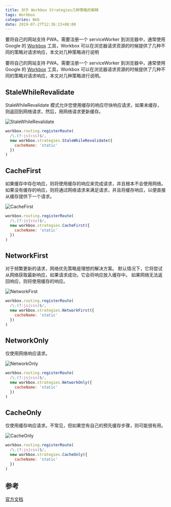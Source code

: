 ```yaml
---
title: 对于 Workbox Strategies几种策略的解释
tags: Workbox
categories: Web
date: 2019-07-27T12:36:13+08:00
---
```


要将自己的网站支持 PWA，需要注册一个 serviceWorker 到浏览器中，通常使用 Google 的 [Workbox](https://developers.google.com/web/tools/workbox/) 工具，Workbox 可以在浏览器请求资源的时候提供了几种不同的策略对请求响应，本文对几种策略进行说明

<!--more-->

要将自己的网站支持 PWA，需要注册一个 serviceWorker 到浏览器中，通常使用 Google 的 [Workbox](https://developers.google.com/web/tools/workbox/) 工具，Workbox 可以在浏览器请求资源的时候提供了几种不同的策略对请求响应，本文对几种策略进行说明。

## StaleWhileRevalidate

StaleWhileRevalidate 模式允许您使用缓存的响应尽快响应请求，如果未缓存，则返回到网络请求，然后，用网络请求更新缓存。

![StaleWhileRevalidate](https://developers.google.com/web/tools/workbox/images/modules/workbox-strategies/stale-while-revalidate.png)

```js
workbox.routing.registerRoute(
  /\.(?:js|css)$/,
  new workbox.strategies.StaleWhileRevalidate({
    cacheName: 'static'
  })
)
```

## CacheFirst

如果缓存中存在响应，则将使用缓存的响应来完成请求，并且根本不会使用网络。 如果没有缓存的响应，则将通过网络请求来满足请求，并且将缓存响应，以便直接从缓存提供下一个请求。

![CacheFirst](https://developers.google.com/web/tools/workbox/images/modules/workbox-strategies/cache-first.png)

```js
workbox.routing.registerRoute(
  /\.(?:js|css)$/,
  new workbox.strategies.CacheFirst({
    cacheName: 'static'
  })
)
```

## NetworkFirst

对于频繁更新的请求，网络优先策略是理想的解决方案。 默认情况下，它将尝试从网络获取最新响应，如果请求成功，它会将响应放入缓存中。 如果网络无法返回响应，则将使用缓存的响应。

![NetworkFirst](https://developers.google.com/web/tools/workbox/images/modules/workbox-strategies/network-first.png)

```js
workbox.routing.registerRoute(
  /\.(?:js|css)$/,
  new workbox.strategies.NetworkFirst({
    cacheName: 'static'
  })
)
```

## NetworkOnly

仅使用网络响应请求。

![NetworkOnly](https://developers.google.com/web/tools/workbox/images/modules/workbox-strategies/network-only.png)

```js
workbox.routing.registerRoute(
  /\.(?:js|css)$/,
  new workbox.strategies.NetworkOnly({
    cacheName: 'static'
  })
)
```

## CacheOnly

仅使用缓存响应请求。不常见，但如果您有自己的预先缓存步骤，则可能很有用。

![CacheOnly](https://developers.google.com/web/tools/workbox/images/modules/workbox-strategies/cache-only.png)

```js
workbox.routing.registerRoute(
  /\.(?:js|css)$/,
  new workbox.strategies.CacheOnly({
    cacheName: 'static'
  })
)
```

## 参考

[官方文档](https://developers.google.com/web/tools/workbox/modules/workbox-strategies)
